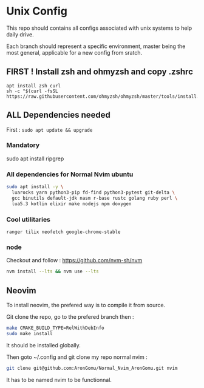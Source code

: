 # Unix Config

This repo should contains all configs associated with unix systems to help daily drive.

Each branch should represent a specific environment, master being the most general, applicable for a new config from sratch.

## FIRST ! Install zsh and ohmyzsh and copy .zshrc

```
apt install zsh curl
sh -c "$(curl -fsSL https://raw.githubusercontent.com/ohmyzsh/ohmyzsh/master/tools/install.sh)"
```

## ALL Dependencies needed

First : `sudo apt update && upgrade`

### Mandatory

sudo apt install ripgrep

### All dependencies for Normal Nvim ubuntu
```bash
sudo apt install -y \
  luarocks yarn python3-pip fd-find python3-pytest git-delta \
  gcc binutils default-jdk nasm r-base rustc golang ruby perl \
  lua5.3 kotlin elixir make nodejs npm doxygen
```


### Cool utilitaries
```ranger tilix neofetch google-chrome-stable```

### node

Checkout and follow : https://github.com/nvm-sh/nvm

```bash
nvm install --lts && nvm use --lts
```



## Neovim

To install neovim, the prefered way is to compile it from source.

Git clone the repo, go to the prefered branch then :
```bash
make CMAKE_BUILD_TYPE=RelWithDebInfo
sudo make install
```

It should be installed globally.


Then goto ~/.config and git clone my repo normal nvim :
```bash
git clone git@github.com:AronGomu/Normal_Nvim_AronGomu.git nvim
```

It has to be named nvim to be functionnal.
